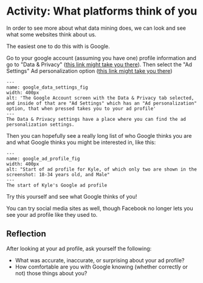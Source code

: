 # Activity: What platforms think of you

In order to see more about what data mining does, we can look and see what some websites think about us.

The easiest one to do this with is Google.

Go to your google account (assuming you have one) profile information and go to "Data & Privacy" ([this link might take you there](https://myaccount.google.com/data-and-privacy)). Then select the "Ad Settings" Ad personalization option ([this link might take you there](https://adssettings.google.com/authenticated?hl=en&ref=my-account))

```{figure} google_data_settings.png
---
name: google_data_settings_fig
width: 400px
alt: 'The Google Account screen with the Data & Privacy tab selected, and inside of that are "Ad Settings" which has an "Ad personalization" option, that when pressed takes you to your ad profile'
---
The Data & Privacy settings have a place where you can find the ad personalization settings.
```

Then you can hopefully see a really long list of who Google thinks you are and what Google thinks you might be interested in, like this:

```{figure} google_ad_profile.png
---
name: google_ad_profile_fig
width: 400px
alt: "Start of ad profile for Kyle, of which only two are shown in the screenshot: 18-34 years old, and Male"
---
The start of Kyle's Google ad profile
```

Try this yourself and see what Google thinks of you!

You can try social media sites as well, though Facebook no longer lets you see your ad profile like they used to.

## Reflection
After looking at your ad profile, ask yourself the following:
- What was accurate, inaccurate, or surprising about your ad profile?
- How comfortable are you with Google knowing (whether correctly or not) those things about you?
